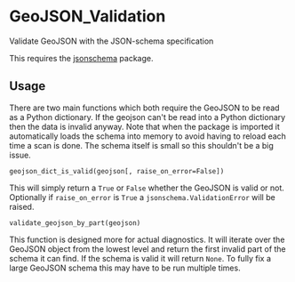 # GeoJSON_Validation

Validate GeoJSON with the JSON-schema specification

This requires the [jsonschema](http://python-jsonschema.readthedocs.org) package.

## Usage

There are two main functions which both require the GeoJSON to be read as a Python dictionary. If the geojson can't be
read into a Python dictionary then the data is invalid anyway. Note that when the package is imported it automatically
loads the schema into memory to avoid having to reload each time a scan is done. The schema itself is small so this
shouldn't be a big issue.

    geojson_dict_is_valid(geojson[, raise_on_error=False])

This will simply return a `True` or `False` whether the GeoJSON is valid or not. Optionally if `raise_on_error` is
`True` a `jsonschema.ValidationError` will be raised.

    validate_geojson_by_part(geojson)

This function is designed more for actual diagnostics. It will iterate over the GeoJSON object from the lowest level
and return the first invalid part of the schema it can find. If the schema is valid it will return `None`. To fully fix
a large GeoJSON schema this may have to be run multiple times.